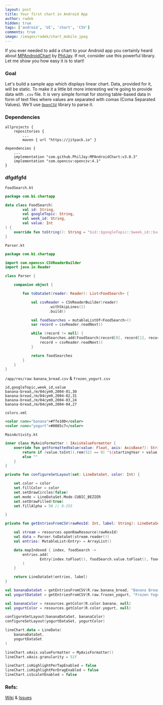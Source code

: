 ```yaml
---
layout: post
title: Your first chart in Android App
author: radek
hidden: true
tags: ['android', 'UI', 'chart', 'CSV']
comments: true
image: /images/radek/chart_mobile.jpeg
---
```


If you ever needed to add a chart to your Android app you certainly heard about [MPAndroidChart](https://github.com/PhilJay/MPAndroidChart) by [PhilJay](https://github.com/PhilJay). If not, consider use this powerful library. Let me show you how easy it is to start!

### Goal
Let's build a sample app which displays linear chart. Data, provided for it, will be static. To make it a little bit more interesting we're going to provide data with `.csv` file. It is very simple format for storing table-based data in form of text files where values are separated with comas (Coma Separated Values). We'll use [`OpenCSV`](http://opencsv.sourceforge.net/) library to parse it.

### Dependencies
```
allprojects {
    repositories {
        ...
        maven { url "https://jitpack.io" }
```

```
dependencies {
    ...
    implementation "com.github.PhilJay:MPAndroidChart:v3.0.3"
    implementation "com.opencsv:opencsv:4.1"
}

```

### dfgdfgfd

`FoodSearch.kt`  
``` kotlin
package com.bi.chartapp

data class FoodSearch(
        val id: String,
        val googleTopic: String,
        val week_id: String,
        val value: Int
) {
    override fun toString(): String = "$id::$googleTopic::$week_id::$value"
}
```


`Parser.kt`
``` kotlin
package com.bi.chartapp

import com.opencsv.CSVReaderBuilder
import java.io.Reader

class Parser {

    companion object {

        fun toDataSet(reader: Reader): List<FoodSearch> {

            val csvReader = CSVReaderBuilder(reader)
                    .withSkipLines(1)
                    .build()

            val foodSearches = mutableListOf<FoodSearch>()
            var record = csvReader.readNext()

            while (record != null) {
                foodSearches.add(FoodSearch(record[0], record[1], record[2], record[3].toInt()))
                record = csvReader.readNext()
            }

            return foodSearches
        }
    }
}
```

`/app/res/raw`: `banana_bread.csv` & `frozen_yogurt.csv`
``` csv
id,googleTopic,week_id,value
banana-bread,/m/04cym9,2004-01,30
banana-bread,/m/04cym9,2004-02,31
banana-bread,/m/04cym9,2004-03,24
banana-bread,/m/04cym9,2004-04,27
```

`colors.xml`
``` xml
<color name="banana">#ffe100</color>
<color name="yogurt">#0085c7</color>
```

`MainActivity.kt`
``` kotlin
inner class MyAxisFormatter : IAxisValueFormatter {
    override fun getFormattedValue(value: Float, axis: AxisBase?): String {
        return if (value.toInt().rem(52) == 0) "${startingYear + value.toInt() / 52}"
        else ""
    }
}
```

``` kotlin
private fun configureSetLayout(set: LineDataSet, color: Int) {

    set.color = color
    set.fillColor = color
    set.setDrawCircles(false)
    set.mode = LineDataSet.Mode.CUBIC_BEZIER
    set.setDrawFilled(true)
    set.fillAlpha = 50 // 0-255

}
```

``` kotlin
private fun getEntriesFromCSV(rawResId: Int, label: String): LineDataSet {

    val stream = resources.openRawResource(rawResId)
    val data = Parser.toDataSet(stream.reader())
    val entries: MutableList<Entry> = ArrayList()

    data.mapIndexed { index, foodSearch ->
        entries.add(
                Entry(index.toFloat(), foodSearch.value.toFloat(), foodSearch)
        )
    }

    return LineDataSet(entries, label)
}
```

``` kotlin
val bananaDataSet = getEntriesFromCSV(R.raw.banana_bread, "Banana Bread")
val yogurtDataSet = getEntriesFromCSV(R.raw.frozen_yogurt, "Frozen Yogurt")
```

``` kotlin
val bananaColor = resources.getColor(R.color.banana, null)
val yogurtColor = resources.getColor(R.color.yogurt, null)

configureSetLayout(bananaDataSet, bananaColor)
configureSetLayout(yogurtDataSet, yogurtColor)
```

``` kotlin
lineChart.data = LineData(
    bananaDataSet,
    yogurtDataSet
)
```

``` kotlin
lineChart.xAxis.valueFormatter = MyAxisFormatter()
lineChart.xAxis.granularity = 52f
```

``` kotlin
lineChart.isHighlightPerTapEnabled = false
lineChart.isHighlightPerDragEnabled = false
lineChart.isScaleYEnabled = false
```

### Refs:
[Wiki](https://github.com/PhilJay/MPAndroidChart/wiki) & [Issues](https://github.com/PhilJay/MPAndroidChart/issues)
